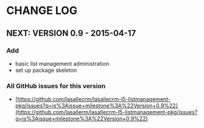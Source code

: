 # CHANGE LOG


## NEXT: VERSION 0.9 - 2015-04-17

### Add
* basic list management administration
* set up package skeleton

### All GitHub issues for this version
* [https://github.com/lasallecrm/lasallecrm-l5-listmanagement-pkg/issues?q=is%3Aissue+milestone%3A%22Version+0.9%22](https://github.com/lasallerm/lasallecrm-l5-listmanagement-pkg/issues?q=is%3Aissue+milestone%3A%22Version+0.9%22)






